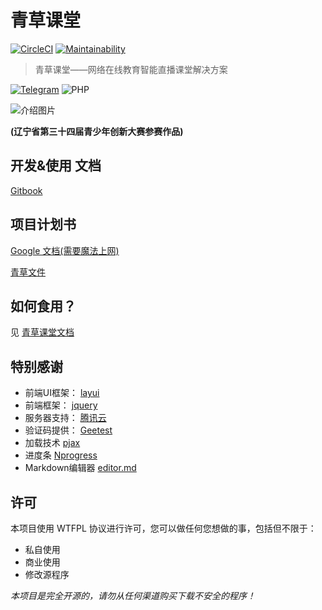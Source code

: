 # 青草课堂
[![CircleCI](https://circleci.com/gh/qcminecraft/qc_classroom.svg?style=svg&circle-token=e33f17a2b23f23e80f9d31d6e34b0ff898fd3ff4)](https://circleci.com/gh/qcminecraft/qc_classroom)
[![Maintainability](https://api.codeclimate.com/v1/badges/a3bd89b0df255544919b/maintainability)](https://codeclimate.com/github/qcminecraft/qc_classrom/maintainability)

> 青草课堂——网络在线教育智能直播课堂解决方案

[![Telegram](https://img.shields.io/badge/Telegram-Join--the--chat-green.svg?logo=telegram&style=for-the-badge)](https://t.me/joinchat/IoZlgxelV02lQRfJSxDCtA)
![PHP](https://img.shields.io/badge/PHP-v5.6-green.svg?logo=php&style=for-the-badge)

![介绍图片](https://i.loli.net/2019/04/17/5cb6fff1cb1c6.png)

**(辽宁省第三十四届青少年创新大赛参赛作品)**
## 开发&使用 文档
[Gitbook](https://qctech.gitbook.io/qc-class/-LYeG6RIfFBKXqnZjrlm/)

## 项目计划书
[Google 文档(需要魔法上网)](https://docs.google.com/document/d/1wucpRcdmW1fEJq2huDKZVGJLCpeBQYsSts2dUoesVe8/edit?usp=sharing)

[青草文件](https://file.qcminecraft.com/index.php?share/file&user=1&sid=TYmnaZNw)

## 如何食用？
见 [青草课堂文档](https://qctech.gitbook.io/qc-class/-LYeG6RIfFBKXqnZjrlm/shi-yong-wen-dang/untitled)

## 特别感谢
- 前端UI框架： [layui](https://github.com/sentsin/layui)
- 前端框架： [jquery](https://github.com/jquery/jquery)
- 服务器支持： [腾讯云](https://cloud.tencent.com/)
- 验证码提供： [Geetest](https://www.geetest.com/)
- 加载技术 [pjax](https://github.com/qcminecraft/jquery-pjax)
- 进度条 [Nprogress](https://github.com/rstacruz/nprogress)
- Markdown编辑器 [editor.md](https://github.com/pandao/editor.md)

## 许可
本项目使用 WTFPL 协议进行许可，您可以做任何您想做的事，包括但不限于：
 * 私自使用
 * 商业使用
 * 修改源程序

*本项目是完全开源的，请勿从任何渠道购买下载不安全的程序！*
